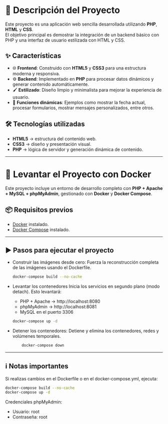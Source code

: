 # 📌 Descripción del Proyecto

Este proyecto es una aplicación web sencilla desarrollada utilizando **PHP**, **HTML** y **CSS**.  
El objetivo principal es demostrar la integración de un backend básico con PHP y una interfaz de usuario estilizada con HTML y CSS.

## ✨ Características

- 🌐 **Frontend**: Construido con **HTML5** y **CSS3** para una estructura moderna y responsiva.
- ⚙️ **Backend**: Implementado en **PHP** para procesar datos dinámicos y generar contenido automáticamente.
- 🖌️ **Estilizado**: Diseño limpio y minimalista para mejorar la experiencia de usuario.
- 📅 **Funciones dinámicas**: Ejemplos como mostrar la fecha actual, procesar formularios, mostrar mensajes personalizados, entre otros.

## 🛠️ Tecnologías utilizadas

- **HTML5** → estructura del contenido web.
- **CSS3** → diseño y presentación visual.
- **PHP** → lógica de servidor y generación dinámica de contenido.

---

# 🚀 Levantar el Proyecto con Docker

Este proyecto incluye un entorno de desarrollo completo con **PHP + Apache + MySQL + phpMyAdmin**, gestionado con **Docker** y **Docker Compose**.

## 📦 Requisitos previos

- [Docker](https://www.docker.com/get-started) instalado.
- [Docker Compose](https://docs.docker.com/compose/install/) instalado.

---

## ▶️ Pasos para ejecutar el proyecto

- Construir las imágenes desde cero: Fuerza la reconstrucción completa de las imágenes usando el Dockerfile.
    ```bash
    docker-compose build --no-cache
    ```

- Levantar los contenedores
    Inicia los servicios en segundo plano (modo detach).
    Esto levantará:
    - PHP + Apache → http://localhost:8080
    - phpMyAdmin → http://localhost:8081
    - MySQL en el puerto 3306
    ```bash
    docker-compose up -d
    ```

- Detener los contenedores: Detiene y elimina los contenedores, redes y volúmenes temporales.
    ```bash
        docker-compose down
    ```

---

## ℹ️ Notas importantes
Si realizas cambios en el Dockerfile o en el docker-compose.yml, ejecuta:
```bash
docker-compose build --no-cache
docker-compose up -d
```
Credenciales phpMyAdmin:
- Usuario: root
- Contraseña: root